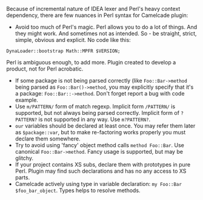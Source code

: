 Because of incremental nature of IDEA lexer and Perl's heavy context dependency, there are few nuances in Perl syntax for Camelcade plugin:
* Avoid too much of Perl's magic. Perl allows you to do a lot of things. And they might work. And sometimes not as intended. So - be straight, strict, simple, obvious and explicit. No code like this:
```
DynaLoader::bootstrap Math::MPFR $VERSION;
```
Perl is ambiguous enough, to add more. Plugin created to develop a product, not for Perl acrobatic.
* If some package is not being parsed correctly (like `Foo::Bar->method` being parsed as `Foo::Bar()->method`, you may explicitly specify that it's a package: `Foo::Bar::->method`. Don't forget report a bug with code example.
* Use `m/PATTERN/` form of match regexp. Implicit form `/PATTERN/` is supported, but not always being parsed correctly. Implicit form of `?PATTERN?` is not supported in any way. Use `m?PATTERN?`.
* `our` variables should be declared at least once. You may refer them later as `$package::var`, but to make re-factoring works properly you must declare them somewhere. 
* Try to avoid using 'fancy' object method calls `method Foo::Bar`. Use canonical `Foo::Bar->method`. Fancy usage is supported, but may be glitchy.
* If your project contains XS subs, declare them with prototypes in pure Perl. Plugin may find such declarations and has no any access to XS parts.
* Camelcade actively using type in variable declaration: `my Foo::Bar $foo_bar_object`. Types helps to resolve methods.